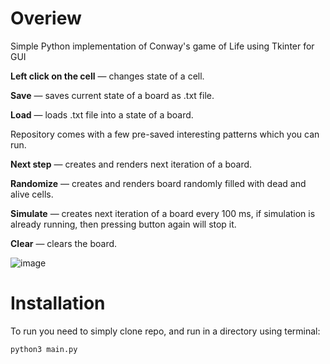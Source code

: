# Overiew
Simple Python implementation of Conway's game of Life using Tkinter for GUI

**Left click on the cell** — changes state of a cell.

**Save** —  saves current state of a board as .txt file.  

**Load** — loads .txt file into a state of a board. 

Repository comes with a few pre-saved interesting patterns which you can run.

**Next step** — creates and renders next iteration of a board.

**Randomize** — creates and renders board randomly filled with dead and alive cells.

**Simulate** — creates next iteration of a board every 100 ms, if simulation is already running, then pressing button again will stop it. 

**Clear** — clears the board.




![image](https://user-images.githubusercontent.com/117105291/236598077-76a603cb-92e4-402f-a91c-7c7fe867be36.png)



# Installation 
To run you need to simply clone repo, and run in a directory using terminal:
```
python3 main.py
```
